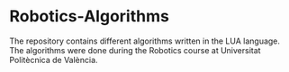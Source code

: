 # Robotics-Algorithms
The repository contains different algorithms written in the LUA language. The algorithms were done during the Robotics course at Universitat Politècnica de València.

